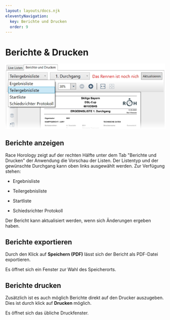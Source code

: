 ```yaml
---
layout: layouts/docs.njk
eleventyNavigation:
  key: Berichte und Drucken
  order: 9
---
```


# Berichte & Drucken

![Listen](../../assets/images/de/berichte_drucken.png)

## Berichte anzeigen

Race Horology zeigt auf der rechten Hälfte unter dem Tab "Berichte und Drucken" der Anwendung die Vorschau der Listen. Der Listentyp und der gewünschte Durchgang kann oben links ausgewählt werden. Zur Verfügung stehen:

-	Ergebnisliste

- Teilergebnisliste 

- Startliste

-	Schiedsrichter Protokoll

Der Bericht kann aktualisiert werden, wenn sich Änderungen ergeben haben. 

## Berichte exportieren

Durch den Klick auf **Speichern (PDF)** lässt sich der Bericht als PDF-Datei exportieren. 

Es öffnet sich ein Fenster zur Wahl des Speicherorts. 

## Berichte drucken

Zusätzlich ist es auch möglich Berichte direkt auf den Drucker auszugeben. Dies ist durch klick auf **Drucken** möglich.

Es öffnet sich das übliche Druckfenster. 